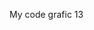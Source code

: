 My code grafic 13
<!DOCTYPE html>
<html>
<head>
 <title>Canvas</title>
</head>
<body>
<canvas id="canvas" width="500" height="500"></canvas>
<script>
 var canvas = document.getElementById("canvas");
 var ctx = canvas.getContext("2d");
 /*for (var i = 0; i < 11; i++) {
  ctx.fillRect(i * 30, i * 30, 30, 30);
 }
 for (var i = 0; i < 11; i++) {
  ctx.fillRect(300-(i * 30), i * 30, 30, 30);
 }*/
/* ctx.fillRect(50, 50, 50, 50);
 ctx.fillRect(65, 100, 20, 20);
 ctx.fillRect(30, 120, 90, 150);
*/
 /*var canvas = document.getElementById("canvas");
 var ctx = canvas.getContext("2d");
 ctx.fillStyle = "Red";
 ctx.fillRect(0, 0, 100, 100);*/
 var circle = function (x, y, radius,a) {
  ctx.beginPath();
  ctx.arc(x, y, radius, 0, Math.PI * 2, false);
  ctx.stroke();
  if(a===true){
   ctx.fill();
  }
 };
 //by time
 var snoman = function (x,y){
  ctx.lineWidth = 4;
  ctx.strokeStyle = "Orange";
  circle(x, y, 2.5,true);
  ctx.strokeStyle = "Black";
  circle(x, y, 30,false);


  ctx.strokeStyle = "Black";
  circle(x+5, y-5, 2.5,true);
  circle(x-5, y-5, 2.5,true);
  circle(x, (y+70), 40,false);
  circle(x, (y+60), 2.5,true);
  circle(x, (y+50), 2.5,true);
  circle(x, (y+70), 2.5,true);
 }
snoman(75,75);
</script>
</body>
</html>
